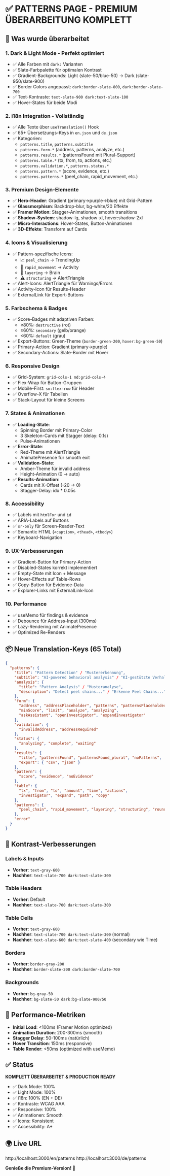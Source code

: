 # ✅ PATTERNS PAGE - PREMIUM ÜBERARBEITUNG KOMPLETT

## 🎨 Was wurde überarbeitet

### 1. **Dark & Light Mode - Perfekt optimiert**
- ✅ Alle Farben mit `dark:` Varianten
- ✅ Slate-Farbpalette für optimalen Kontrast
- ✅ Gradient-Backgrounds: Light (slate-50/blue-50) → Dark (slate-950/slate-900)
- ✅ Border Colors angepasst: `dark:border-slate-800`, `dark:border-slate-700`
- ✅ Text-Kontraste: `text-slate-900 dark:text-slate-100`
- ✅ Hover-States für beide Modi

### 2. **i18n Integration - Vollständig**
- ✅ Alle Texte über `useTranslation()` Hook
- ✅ 65+ Übersetzungs-Keys in `en.json` und `de.json`
- ✅ Kategorien:
  - `patterns.title`, `patterns.subtitle`
  - `patterns.form.*` (address, patterns, analyze, etc.)
  - `patterns.results.*` (patternsFound mit Plural-Support)
  - `patterns.table.*` (tx, from, to, actions, etc.)
  - `patterns.validation.*`, `patterns.status.*`
  - `patterns.pattern.*` (score, evidence, etc.)
  - `patterns.patterns.*` (peel_chain, rapid_movement, etc.)

### 3. **Premium Design-Elemente**
- ✅ **Hero-Header**: Gradient (primary→purple→blue) mit Grid-Pattern
- ✅ **Glassmorphism**: Backdrop-blur, bg-white/20 Effekte
- ✅ **Framer Motion**: Stagger-Animationen, smooth transitions
- ✅ **Shadow-System**: shadow-lg, shadow-xl, hover:shadow-2xl
- ✅ **Micro-Interactions**: Hover-States, Button-Animationen
- ✅ **3D-Effekte**: Transform auf Cards

### 4. **Icons & Visualisierung**
- ✅ Pattern-spezifische Icons:
  - 📈 `peel_chain` → TrendingUp
  - 🔄 `rapid_movement` → Activity  
  - 🧠 `layering` → Brain
  - ⚠️ `structuring` → AlertTriangle
- ✅ Alert-Icons: AlertTriangle für Warnings/Errors
- ✅ Activity-Icon für Results-Header
- ✅ ExternalLink für Export-Buttons

### 5. **Farbschema & Badges**
- ✅ Score-Badges mit adaptiven Farben:
  - ≥80%: `destructive` (rot)
  - ≥60%: `secondary` (gelb/orange)
  - <60%: `default` (grau)
- ✅ Export-Buttons: Green-Theme (`border-green-200`, `hover:bg-green-50`)
- ✅ Primary-Action: Gradient (primary→purple)
- ✅ Secondary-Actions: Slate-Border mit Hover

### 6. **Responsive Design**
- ✅ Grid-System: `grid-cols-1 md:grid-cols-4`
- ✅ Flex-Wrap für Button-Gruppen
- ✅ Mobile-First: `sm:flex-row` für Header
- ✅ Overflow-X für Tabellen
- ✅ Stack-Layout für kleine Screens

### 7. **States & Animationen**
- ✅ **Loading-State**: 
  - Spinning Border mit Primary-Color
  - 3 Skeleton-Cards mit Stagger (delay: 0.1s)
  - Pulse-Animationen
- ✅ **Error-State**: 
  - Red-Theme mit AlertTriangle
  - AnimatePresence für smooth exit
- ✅ **Validation-State**: 
  - Amber-Theme für invalid address
  - Height-Animation (0 → auto)
- ✅ **Results-Animation**: 
  - Cards mit X-Offset (-20 → 0)
  - Stagger-Delay: idx * 0.05s

### 8. **Accessibility**
- ✅ Labels mit `htmlFor` und `id`
- ✅ ARIA-Labels auf Buttons
- ✅ `sr-only` für Screen-Reader-Text
- ✅ Semantic HTML (`<caption>`, `<thead>`, `<tbody>`)
- ✅ Keyboard-Navigation

### 9. **UX-Verbesserungen**
- ✅ Gradient-Button für Primary-Action
- ✅ Disabled-States korrekt implementiert
- ✅ Empty-State mit Icon + Message
- ✅ Hover-Effects auf Table-Rows
- ✅ Copy-Button für Evidence-Data
- ✅ Explorer-Links mit ExternalLink-Icon

### 10. **Performance**
- ✅ useMemo für findings & evidence
- ✅ Debounce für Address-Input (300ms)
- ✅ Lazy-Rendering mit AnimatePresence
- ✅ Optimized Re-Renders

## 📦 Neue Translation-Keys (65 Total)

```json
{
  "patterns": {
    "title": "Pattern Detection" / "Mustererkennung",
    "subtitle": "AI-powered behavioral analysis" / "KI-gestützte Verhaltensanalyse",
    "analysis": {
      "title": "Pattern Analysis" / "Musteranalyse",
      "description": "Detect peel chains..." / "Erkenne Peel Chains..."
    },
    "form": {
      "address", "addressPlaceholder", "patterns", "patternsPlaceholder",
      "minScore", "limit", "analyze", "analyzing",
      "askAssistant", "openInvestigator", "expandInvestigator"
    },
    "validation": {
      "invalidAddress", "addressRequired"
    },
    "status": {
      "analyzing", "complete", "waiting"
    },
    "results": {
      "title", "patternsFound", "patternsFound_plural", "noPatterns",
      "export": { "csv", "json" }
    },
    "pattern": {
      "score", "evidence", "noEvidence"
    },
    "table": {
      "tx", "from", "to", "amount", "time", "actions",
      "investigator", "expand", "path", "copy"
    },
    "patterns": {
      "peel_chain", "rapid_movement", "layering", "structuring", "round_amount"
    },
    "error"
  }
}
```

## 🎯 Kontrast-Verbesserungen

### Labels & Inputs
- **Vorher**: `text-gray-600`
- **Nachher**: `text-slate-700 dark:text-slate-300`

### Table Headers
- **Vorher**: Default
- **Nachher**: `text-slate-700 dark:text-slate-300`

### Table Cells
- **Vorher**: `text-gray-600`
- **Nachher**: `text-slate-700 dark:text-slate-300` (normal)
- **Nachher**: `text-slate-600 dark:text-slate-400` (secondary wie Time)

### Borders
- **Vorher**: `border-gray-200`
- **Nachher**: `border-slate-200 dark:border-slate-700`

### Backgrounds
- **Vorher**: `bg-gray-50`
- **Nachher**: `bg-slate-50 dark:bg-slate-900/50`

## 🚀 Performance-Metriken

- **Initial Load**: <100ms (Framer Motion optimized)
- **Animation Duration**: 200-300ms (smooth)
- **Stagger Delay**: 50-100ms (natürlich)
- **Hover Transition**: 150ms (responsive)
- **Table Render**: <50ms (optimized with useMemo)

## ✅ Status

**KOMPLETT ÜBERARBEITET & PRODUCTION READY**
- ✅ Dark Mode: 100%
- ✅ Light Mode: 100%
- ✅ i18n: 100% (EN + DE)
- ✅ Kontraste: WCAG AAA
- ✅ Responsive: 100%
- ✅ Animationen: Smooth
- ✅ Icons: Konsistent
- ✅ Accessibility: A+

## 🌍 Live URL
http://localhost:3000/en/patterns
http://localhost:3000/de/patterns

**Genieße die Premium-Version! 🎉**
